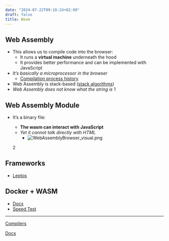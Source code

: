 ```yaml
---
date: "2024-07-22T09:10:24+02:00"
draft: false
title: Wasm
---
```


## Web Assembly

-   This allows us to compile code into the browser:
    -   It runs a **virtual machine** underneath the hood
    -   It provides better performance and can be implemented with
        JavaScript
-   *It’s basically a microprocessor in the browser*
    -   [Compilation process
        history](//posts/compilation_porcess/Compialtion_process_history)
-   Web Assembly is stack-based ([stack
    algorithms](/Algorithms/stack_algorithms))
-   *Web Assembly does not know what the string is*
    1

## Web Assembly Module

-   It’s a binary file:
    -   **The wasm can interact with JavaScript**
    -   *Yet it cannot talk directly with HTML*
        -   ![WebAssemblyBrowser_visual.png](/static/WebAssemblyBrowser_visual.png "fig:")

    2

## Frameworks

-   [Leptos](https://leptos-rs.github.io/leptos/view/01_basic_component.html)

## Docker + WASM

-   [Docs](https://www.youtube.com/watch?v:%207553XZ0T6pM)
-   [Speed Test](https://youtu.be/4KtotxNAwME)

------------------------------------------------------------------------

[Compilers](/compilers)

[Docs](https://www.youtube.com/watch?v:%203sU557ZKjUs)

